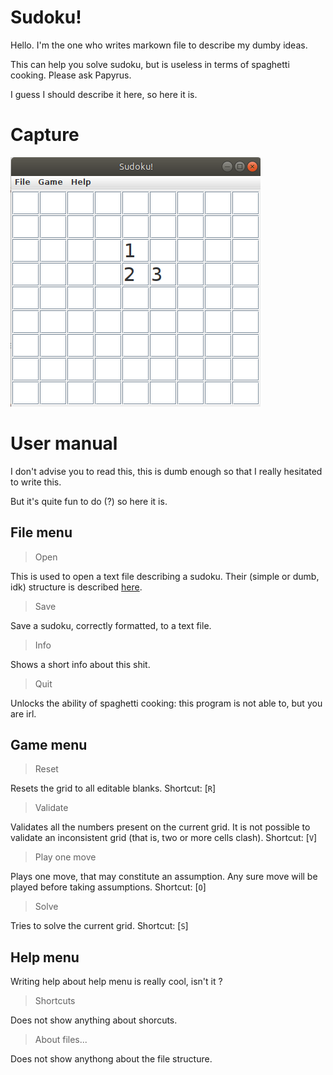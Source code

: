 # Sudoku!

Hello. I'm the one who writes markown file to describe my dumby ideas.

This can help you solve sudoku, but is useless in terms of spaghetti cooking. Please ask Papyrus.

I guess I should describe it here, so here it is.

# Capture

![capture](capture.png)

# User manual
I don't advise you to read this, this is dumb enough so that I really hesitated to write this.

But it's quite fun to do (?) so here it is.

## File menu

> Open

This is used to open a text file describing a sudoku. Their (simple or dumb, idk) structure is described [here](SudokuFormatting.md).

> Save

Save a sudoku, correctly formatted, to a text file.

> Info

Shows a short info about this shit.

> Quit

Unlocks the ability of spaghetti cooking: this program is not able to, but you are irl.

## Game menu

> Reset

Resets the grid to all editable blanks. Shortcut: [`R`]

> Validate

Validates all the numbers present on the current grid. It is not possible to validate an inconsistent grid (that is, two or more cells clash). Shortcut: [`V`]

> Play one move

Plays one move, that may constitute an assumption. Any sure move will be played before taking assumptions. Shortcut: [`O`]

> Solve

Tries to solve the current grid. Shortcut: [`S`]

## Help menu

Writing help about help menu is really cool, isn't it ?

> Shortcuts

Does not show anything about shorcuts.

> About files...

Does not show anythong about the file structure.